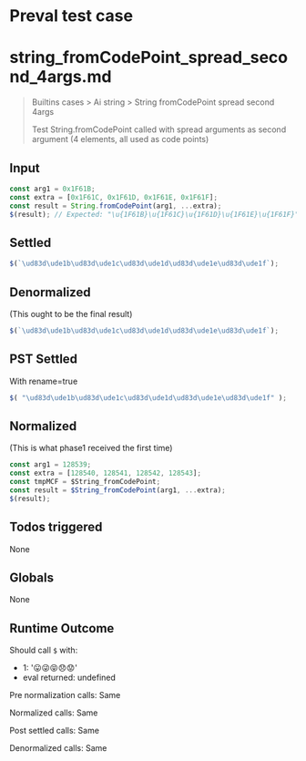 # Preval test case

# string_fromCodePoint_spread_second_4args.md

> Builtins cases > Ai string > String fromCodePoint spread second 4args
>
> Test String.fromCodePoint called with spread arguments as second argument (4 elements, all used as code points)

## Input

`````js filename=intro
const arg1 = 0x1F61B;
const extra = [0x1F61C, 0x1F61D, 0x1F61E, 0x1F61F];
const result = String.fromCodePoint(arg1, ...extra);
$(result); // Expected: "\u{1F61B}\u{1F61C}\u{1F61D}\u{1F61E}\u{1F61F}" (tongue + winking tongue + squinting tongue + disappointed + worried)
`````


## Settled


`````js filename=intro
$(`\ud83d\ude1b\ud83d\ude1c\ud83d\ude1d\ud83d\ude1e\ud83d\ude1f`);
`````


## Denormalized
(This ought to be the final result)

`````js filename=intro
$(`\ud83d\ude1b\ud83d\ude1c\ud83d\ude1d\ud83d\ude1e\ud83d\ude1f`);
`````


## PST Settled
With rename=true

`````js filename=intro
$( "\ud83d\ude1b\ud83d\ude1c\ud83d\ude1d\ud83d\ude1e\ud83d\ude1f" );
`````


## Normalized
(This is what phase1 received the first time)

`````js filename=intro
const arg1 = 128539;
const extra = [128540, 128541, 128542, 128543];
const tmpMCF = $String_fromCodePoint;
const result = $String_fromCodePoint(arg1, ...extra);
$(result);
`````


## Todos triggered


None


## Globals


None


## Runtime Outcome


Should call `$` with:
 - 1: '😛😜😝😞😟'
 - eval returned: undefined

Pre normalization calls: Same

Normalized calls: Same

Post settled calls: Same

Denormalized calls: Same
